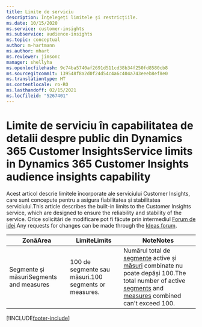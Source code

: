 ```yaml
---
title: Limite de serviciu
description: Înțelegeți limitele și restricțiile.
ms.date: 10/15/2020
ms.service: customer-insights
ms.subservice: audience-insights
ms.topic: conceptual
author: m-hartmann
ms.author: mhart
ms.reviewer: jimsonc
manager: shellyha
ms.openlocfilehash: 9c74ba5740af2691d511cd38b34f250fd8580cb8
ms.sourcegitcommit: 139548f8a2d0f24d54c4a6c404a743eeeb8ef8e0
ms.translationtype: HT
ms.contentlocale: ro-RO
ms.lasthandoff: 02/15/2021
ms.locfileid: "5267401"
---
```

# <a name="service-limits-in-dynamics-365-customer-insights-audience-insights-capability"></a><span data-ttu-id="e0622-103">Limite de serviciu în capabilitatea de detalii despre public din Dynamics 365 Customer Insights</span><span class="sxs-lookup"><span data-stu-id="e0622-103">Service limits in Dynamics 365 Customer Insights audience insights capability</span></span>

<span data-ttu-id="e0622-104">Acest articol descrie limitele încorporate ale serviciului Customer Insights, care sunt concepute pentru a asigura fiabilitatea și stabilitatea serviciului.</span><span class="sxs-lookup"><span data-stu-id="e0622-104">This article describes the built-in limits to the Customer Insights service, which are designed to ensure the reliability and stability of the service.</span></span> <span data-ttu-id="e0622-105">Orice solicitări de modificare pot fi făcute prin intermediul [Forum de idei](https://go.microsoft.com/fwlink/?linkid=2074172).</span><span class="sxs-lookup"><span data-stu-id="e0622-105">Any requests for changes can be made through the [Ideas forum](https://go.microsoft.com/fwlink/?linkid=2074172).</span></span> 
 
| <span data-ttu-id="e0622-106">Zonă</span><span class="sxs-lookup"><span data-stu-id="e0622-106">Area</span></span>  | <span data-ttu-id="e0622-107">Limite</span><span class="sxs-lookup"><span data-stu-id="e0622-107">Limits</span></span>  | <span data-ttu-id="e0622-108">Note</span><span class="sxs-lookup"><span data-stu-id="e0622-108">Notes</span></span> |
|-------------|---------------------------------------------------------------------|---------------------------------------------------------------------|
| <span data-ttu-id="e0622-109">Segmente și măsuri</span><span class="sxs-lookup"><span data-stu-id="e0622-109">Segments and measures</span></span> | <span data-ttu-id="e0622-110">100 de segmente sau măsuri.</span><span class="sxs-lookup"><span data-stu-id="e0622-110">100 segments or measures.</span></span> | <span data-ttu-id="e0622-111">Numărul total de [segmente](segments.md) active și [măsuri](measures.md) combinate nu poate depăși 100.</span><span class="sxs-lookup"><span data-stu-id="e0622-111">The total number of active [segments](segments.md) and [measures](measures.md) combined can't exceed 100.</span></span>  |


[!INCLUDE[footer-include](../includes/footer-banner.md)]